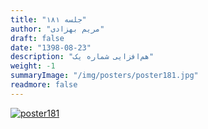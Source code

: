 ```yaml
---
title: "جلسه ۱۸۱"
author: "مریم بهزادی"
draft: false
date: "1398-08-23"
description: "هم‌افزایی شماره یک"
weight: -1
summaryImage: "/img/posters/poster181.jpg"
readmore: false
---
```


[![poster181](/img/posters/poster181.jpg)](/img/posters/poster181.jpg)

